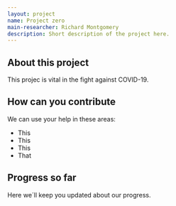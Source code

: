 ```yaml
---
layout: project
name: Project zero
main-researcher: Richard Montgomery
description: Short description of the project here.
---
```


## About this project

This projec is vital in the fight against COVID-19.


## How can you contribute

We can use your help in these areas:

- This
- This
- This
- That


## Progress so far

Here we´ll keep you updated about our progress.

